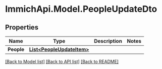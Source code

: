 # ImmichApi.Model.PeopleUpdateDto

## Properties

Name | Type | Description | Notes
------------ | ------------- | ------------- | -------------
**People** | [**List&lt;PeopleUpdateItem&gt;**](PeopleUpdateItem.md) |  | 

[[Back to Model list]](../README.md#documentation-for-models) [[Back to API list]](../README.md#documentation-for-api-endpoints) [[Back to README]](../README.md)

